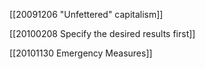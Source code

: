 [[20091206 "Unfettered" capitalism]]

[[20100208 Specify the desired results first]]

[[20101130 Emergency Measures]]


